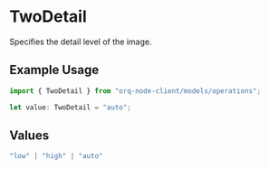 # TwoDetail

Specifies the detail level of the image.

## Example Usage

```typescript
import { TwoDetail } from "orq-node-client/models/operations";

let value: TwoDetail = "auto";
```

## Values

```typescript
"low" | "high" | "auto"
```